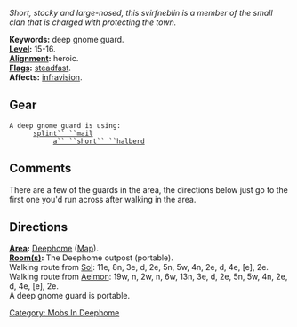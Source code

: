 *Short, stocky and large-nosed, this svirfneblin is a member of the
small clan that is charged with protecting the town.*

**Keywords:** deep gnome guard.  
**[Level](Level.md "wikilink"):** 15-16.  
**[Alignment](Alignment.md "wikilink"):** heroic.  
**[Flags](:Category:_Mob_Types.md "wikilink"):**
[steadfast](Sentinel_Mobs.md "wikilink").  
**Affects:** [infravision](Infravision.md "wikilink").  

## Gear

`A deep gnome guard is using:`  
<worn on body>`      `[`splint`` ``mail`](Splint_Mail_(Deephome).md "wikilink")  
<wielded>`           `[`a`` ``short`` ``halberd`](Short_Halberd_(Deephome).md "wikilink")

## Comments

There are a few of the guards in the area, the directions below just go
to the first one you'd run across after walking in the area.

## Directions

**[Area](:Category:_Areas.md "wikilink"):**
[Deephome](:Category:_Deephome.md "wikilink")
([Map](Deephome_Map.md "wikilink")).  
**[Room(s)](:Category:_Rooms.md "wikilink"):** The Deephome outpost
(portable).  
Walking route from [Sol](Sol.md "wikilink"): 11e, 8n, 3e, d, 2e, 5n, 5w,
4n, 2e, d, 4e, \[e\], 2e.  
Walking route from [Aelmon](Aelmon.md "wikilink"): 19w, n, 2w, n, 6w,
13n, 3e, d, 2e, 5n, 5w, 4n, 2e, d, 4e, \[e\], 2e.  
A deep gnome guard is portable.  

[Category: Mobs In Deephome](Category:_Mobs_In_Deephome "wikilink")
